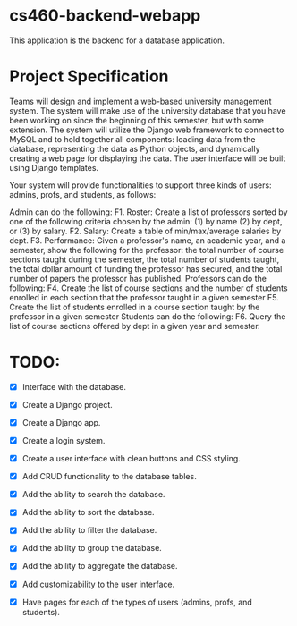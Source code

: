 # cs460-backend-webapp

This application is the backend for a database application.

# Project Specification

Teams will design and implement a web-based university management system. The system will make use of the university database that you have been working on since the beginning of this semester, but with some extension. The system will utilize the Django web framework to connect to MySQL and to hold together all components: loading data from the database, representing the data as Python objects, and dynamically creating a web page for displaying the data. The user interface will be built using Django templates.

Your system will provide functionalities to support three kinds of users: admins, profs, and students, as follows:

Admin can do the following: 
F1. Roster: Create a list of professors sorted by one of the following criteria chosen by the admin: (1) by name (2) by dept, or (3) by salary. 
F2. Salary: Create a table of min/max/average salaries by dept.
F3. Performance: Given a professor's name, an academic year, and a semester, show the following for the professor: the total number of course sections taught during the semester, the total number of students taught, the total dollar amount of funding the professor has secured, and the total number of papers the professor has published.
Professors can do the following:
F4. Create the list of course sections and the number of students enrolled in each section that the professor taught in a given semester
F5. Create the list of students enrolled in a course section taught by the professor in a given semester
Students can do the following:
F6. Query the list of course sections offered by dept in a given year and semester.

# TODO:

- [X] Interface with the database.
- [x] Create a Django project.
- [x] Create a Django app.
- [x] Create a login system.
- [x] Create a user interface with clean buttons and CSS styling.
- [x] Add CRUD functionality to the database tables.
- [x] Add the ability to search the database.
- [x] Add the ability to sort the database.
- [x] Add the ability to filter the database.
- [x] Add the ability to group the database.
- [x] Add the ability to aggregate the database.
- [x] Add customizability to the user interface.
- [x] Have pages for each of the types of users (admins, profs, and students).

